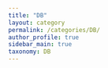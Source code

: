 ```yaml
---
title: "DB"
layout: category
permalink: /categories/DB/
author_profile: true
sidebar_main: true
taxonomy: DB
---
```

